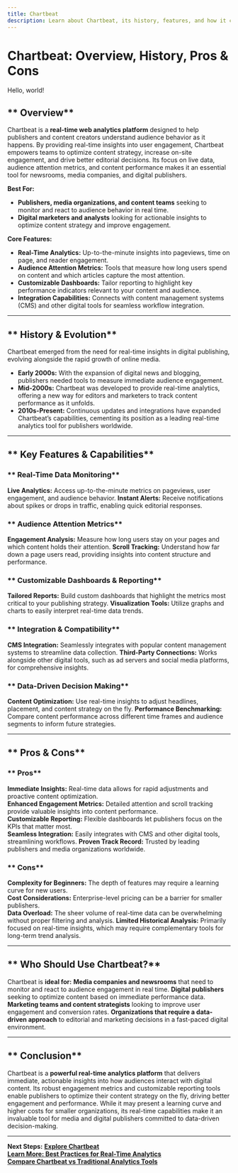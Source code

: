 ```yaml
---
title: Chartbeat
description: Learn about Chartbeat, its history, features, and how it compares to other real-time web analytics platforms.
---
```


# **Chartbeat: Overview, History, Pros & Cons**

Hello, world!

## ** Overview**  
Chartbeat is a **real-time web analytics platform** designed to help publishers and content creators understand audience behavior as it happens. By providing real-time insights into user engagement, Chartbeat empowers teams to optimize content strategy, increase on-site engagement, and drive better editorial decisions. Its focus on live data, audience attention metrics, and content performance makes it an essential tool for newsrooms, media companies, and digital publishers.

 **Best For:**  
- **Publishers, media organizations, and content teams** seeking to monitor and react to audience behavior in real time.  
- **Digital marketers and analysts** looking for actionable insights to optimize content strategy and improve engagement.

 **Core Features:**  
- **Real-Time Analytics:** Up-to-the-minute insights into pageviews, time on page, and reader engagement.  
- **Audience Attention Metrics:** Tools that measure how long users spend on content and which articles capture the most attention.  
- **Customizable Dashboards:** Tailor reporting to highlight key performance indicators relevant to your content and audience.  
- **Integration Capabilities:** Connects with content management systems (CMS) and other digital tools for seamless workflow integration.

---

## ** History & Evolution**  
Chartbeat emerged from the need for real-time insights in digital publishing, evolving alongside the rapid growth of online media.

- **Early 2000s:** With the expansion of digital news and blogging, publishers needed tools to measure immediate audience engagement.
- **Mid-2000s:** Chartbeat was developed to provide real-time analytics, offering a new way for editors and marketers to track content performance as it unfolds.
- **2010s-Present:** Continuous updates and integrations have expanded Chartbeat’s capabilities, cementing its position as a leading real-time analytics tool for publishers worldwide.

---

## ** Key Features & Capabilities**

### ** Real-Time Data Monitoring**
 **Live Analytics:** Access up-to-the-minute metrics on pageviews, user engagement, and audience behavior.
 **Instant Alerts:** Receive notifications about spikes or drops in traffic, enabling quick editorial responses.

### ** Audience Attention Metrics**
 **Engagement Analysis:** Measure how long users stay on your pages and which content holds their attention.
 **Scroll Tracking:** Understand how far down a page users read, providing insights into content structure and performance.

### ** Customizable Dashboards & Reporting**
 **Tailored Reports:** Build custom dashboards that highlight the metrics most critical to your publishing strategy.
 **Visualization Tools:** Utilize graphs and charts to easily interpret real-time data trends.

### ** Integration & Compatibility**
 **CMS Integration:** Seamlessly integrates with popular content management systems to streamline data collection.
 **Third-Party Connections:** Works alongside other digital tools, such as ad servers and social media platforms, for comprehensive insights.

### ** Data-Driven Decision Making**
 **Content Optimization:** Use real-time insights to adjust headlines, placement, and content strategy on the fly.
 **Performance Benchmarking:** Compare content performance across different time frames and audience segments to inform future strategies.

---

## ** Pros & Cons**

### ** Pros**
 **Immediate Insights:** Real-time data allows for rapid adjustments and proactive content optimization.  
 **Enhanced Engagement Metrics:** Detailed attention and scroll tracking provide valuable insights into content performance.  
 **Customizable Reporting:** Flexible dashboards let publishers focus on the KPIs that matter most.  
 **Seamless Integration:** Easily integrates with CMS and other digital tools, streamlining workflows.
 **Proven Track Record:** Trusted by leading publishers and media organizations worldwide.

### ** Cons**
 **Complexity for Beginners:** The depth of features may require a learning curve for new users.  
 **Cost Considerations:** Enterprise-level pricing can be a barrier for smaller publishers.  
 **Data Overload:** The sheer volume of real-time data can be overwhelming without proper filtering and analysis.
 **Limited Historical Analysis:** Primarily focused on real-time insights, which may require complementary tools for long-term trend analysis.

---

## ** Who Should Use Chartbeat?**
Chartbeat is **ideal for:**
 **Media companies and newsrooms** that need to monitor and react to audience engagement in real time.
 **Digital publishers** seeking to optimize content based on immediate performance data.
 **Marketing teams and content strategists** looking to improve user engagement and conversion rates.
 **Organizations that require a data-driven approach** to editorial and marketing decisions in a fast-paced digital environment.

---

## ** Conclusion**
Chartbeat is a **powerful real-time analytics platform** that delivers immediate, actionable insights into how audiences interact with digital content. Its robust engagement metrics and customizable reporting tools enable publishers to optimize their content strategy on the fly, driving better engagement and performance. While it may present a learning curve and higher costs for smaller organizations, its real-time capabilities make it an invaluable tool for media and digital publishers committed to data-driven decision-making.

---

 **Next Steps:**
 **[Explore Chartbeat](https://chartbeat.com/)**  
 **[Learn More: Best Practices for Real-Time Analytics](#)**  
 **[Compare Chartbeat vs Traditional Analytics Tools](#)**
